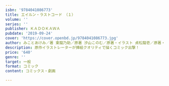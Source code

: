 ```yaml
---
isbn: '9784041086773'
title: エイルン・ラストコード　（１）
volume: ''
series: ''
publisher: ＫＡＤＯＫＡＷＡ
pubdate: '2019-09-24'
cover: 'https://cover.openbd.jp/9784041086773.jpg'
author: みことあけみ／著 東龍乃助／原著 汐山このむ／原著・イラスト 貞松龍壱／原著・イラスト
description: 原作イラストレーターが挿絵クオリティで描くコミック出撃！
price: '640'
genre: ''
target: 一般
format: コミック
content: コミックス・劇画

---
```

